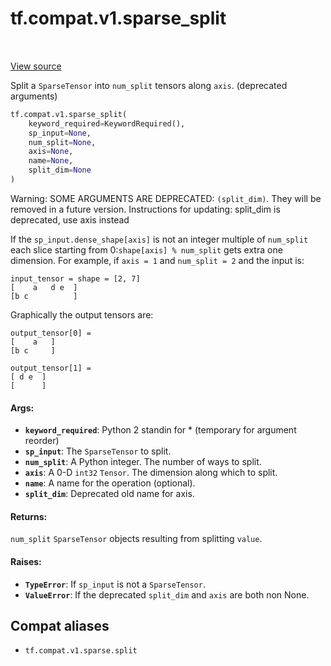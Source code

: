 <div itemscope itemtype="http://developers.google.com/ReferenceObject">
<meta itemprop="name" content="tf.compat.v1.sparse_split" />
<meta itemprop="path" content="Stable" />
</div>

# tf.compat.v1.sparse_split

<!-- Insert buttons and diff -->

<table class="tfo-notebook-buttons tfo-api" align="left">
</table>

<a target="_blank" href="/code/stable/tensorflow/python/ops/sparse_ops.py">View source</a>



Split a `SparseTensor` into `num_split` tensors along `axis`. (deprecated arguments)

``` python
tf.compat.v1.sparse_split(
    keyword_required=KeywordRequired(),
    sp_input=None,
    num_split=None,
    axis=None,
    name=None,
    split_dim=None
)
```



<!-- Placeholder for "Used in" -->

Warning: SOME ARGUMENTS ARE DEPRECATED: `(split_dim)`. They will be removed in a future version.
Instructions for updating:
split_dim is deprecated, use axis instead

If the `sp_input.dense_shape[axis]` is not an integer multiple of `num_split`
each slice starting from 0:`shape[axis] % num_split` gets extra one
dimension. For example, if `axis = 1` and `num_split = 2` and the
input is:

    input_tensor = shape = [2, 7]
    [    a   d e  ]
    [b c          ]

Graphically the output tensors are:

    output_tensor[0] =
    [    a   ]
    [b c     ]

    output_tensor[1] =
    [ d e  ]
    [      ]

#### Args:


* <b>`keyword_required`</b>: Python 2 standin for * (temporary for argument reorder)
* <b>`sp_input`</b>: The `SparseTensor` to split.
* <b>`num_split`</b>: A Python integer. The number of ways to split.
* <b>`axis`</b>: A 0-D `int32` `Tensor`. The dimension along which to split.
* <b>`name`</b>: A name for the operation (optional).
* <b>`split_dim`</b>: Deprecated old name for axis.


#### Returns:

`num_split` `SparseTensor` objects resulting from splitting `value`.



#### Raises:


* <b>`TypeError`</b>: If `sp_input` is not a `SparseTensor`.
* <b>`ValueError`</b>: If the deprecated `split_dim` and `axis` are both non None.

## Compat aliases

* `tf.compat.v1.sparse.split`

